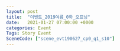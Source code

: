 ```yaml
---
layout: post
title:  "이벤트_2019여름_0화_오프닝"
date:   2021-01-27 07:00:00 +0000
categories: Event
Tags: Story Event
SceneCode: ["scene_evt190627_cp0_q1_s10"]
---
```


